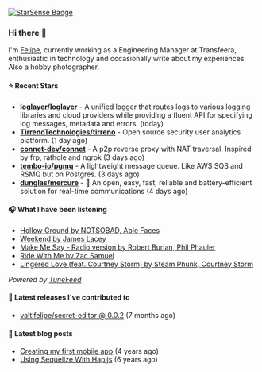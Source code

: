 <a href="https://starsense.app/developer-types" target="_blank"><img src="https://starsense.app/api/badge/?user=valtlfelipe" alt="StarSense Badge"></a>

### Hi there 👋

I'm [Felipe](https://felipevm.com), currently working as a Engineering Manager at Transfeera, enthusiastic in technology and occasionally write about my experiences. Also a hobby photographer.

#### ⭐ Recent Stars
- **[loglayer/loglayer](https://github.com/loglayer/loglayer)** - A unified logger that routes logs to various logging libraries and cloud providers while providing a fluent API for specifying log messages, metadata and errors. (today)
- **[TirrenoTechnologies/tirreno](https://github.com/TirrenoTechnologies/tirreno)** - Open source security user analytics platform. (1 day ago)
- **[connet-dev/connet](https://github.com/connet-dev/connet)** - A p2p reverse proxy with NAT traversal. Inspired by frp, rathole and ngrok (3 days ago)
- **[tembo-io/pgmq](https://github.com/tembo-io/pgmq)** - A lightweight message queue. Like AWS SQS and RSMQ but on Postgres. (3 days ago)
- **[dunglas/mercure](https://github.com/dunglas/mercure)** - 🪽 An open, easy, fast, reliable and battery-efficient solution for real-time communications (4 days ago)

#### 🎧 What I have been listening
- [Hollow Ground by NOTSOBAD, Able Faces](https://open.spotify.com/track/0D3R3tViQUgPvuzcVX5Yku)
- [Weekend by James Lacey](https://open.spotify.com/track/5rJOxqvMT0OYQQaqtj4oVo)
- [Make Me Say - Radio version by Robert Burian, Phil Phauler](https://open.spotify.com/track/1hp02IGQQnjTKQXKJ2Jyri)
- [Ride With Me by Zac Samuel](https://open.spotify.com/track/6CnR6eRYGYQc9bEtQeiiZR)
- [Lingered Love (feat. Courtney Storm) by Steam Phunk, Courtney Storm](https://open.spotify.com/track/0ri2rVapK5XjXf2fqkAjJK)

_Powered by [TuneFeed](https://tunefeed.app?ref=valtlfelipe-gh-profile)_ 

#### 🚀 Latest releases I've contributed to


- [valtlfelipe/secret-editor @ 0.0.2](https://github.com/valtlfelipe/secret-editor/releases/tag/0.0.2) (7 months ago)

#### 📄 Latest blog posts
- [Creating my first mobile app](https://felipevm.com/posts/creating-my-first-mobile-app/) (4 years ago)
- [Using Sequelize With Hapijs](https://felipevm.com/posts/using-sequelize-with-hapijs/) (6 years ago)
